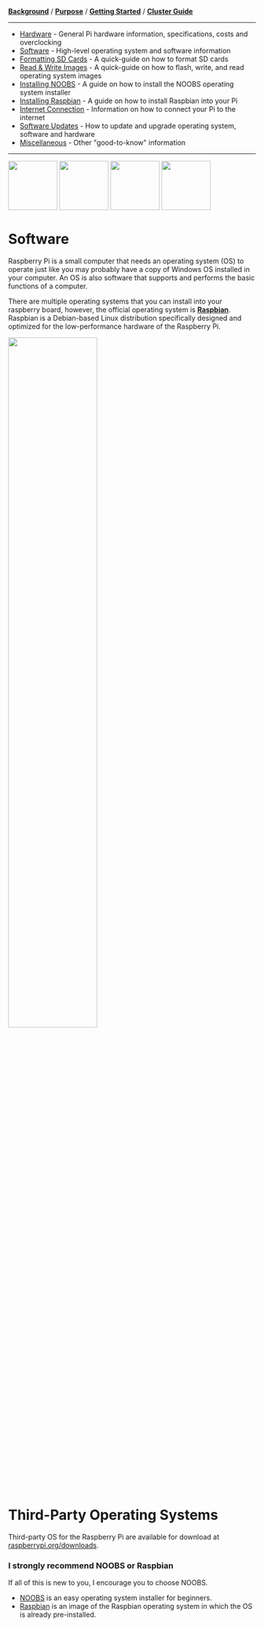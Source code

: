 [**Background**](Background.md) / [**Purpose**](Purpose.md) / [**Getting Started**](Getting_Started.md) / [**Cluster Guide**](Cluster_Guide.md)

---

* [Hardware](Hardware.md) - General Pi hardware information, specifications, costs and overclocking
* [Software](Software.md) - High-level operating system and software information
* [Formatting SD Cards](Formatting_SD_Cards.md) - A quick-guide on how to format SD cards
* [Read & Write Images](Read_Write_OS_Images.md) - A quick-guide on how to flash, write, and read operating system images
* [Installing NOOBS](Installing_NOOBS.md) - A guide on how to install the NOOBS operating system installer
* [Installing Raspbian](Installing_Raspbian.md) - A guide on how to install Raspbian into your Pi
* [Internet Connection](Internet_Connection.md) - Information on how to connect your Pi to the internet
* [Software Updates](Software_Updates.md) - How to update and upgrade operating system, software and hardware
* [Miscellaneous](Miscellaneous.md) - Other "good-to-know" information

---

<img src="https://cloud.githubusercontent.com/assets/10035308/22178091/cf7ebdf8-dfe2-11e6-9d19-f7bd06cc7751.png" width="100px" height="100px"/> <img src="https://image.flaticon.com/icons/svg/226/226772.svg" width="100px" height="100px"/> <img src="https://image.flaticon.com/icons/svg/888/888882.svg" width="100px" height="100px"/> <img src="https://image.flaticon.com/icons/svg/2/2235.svg" width="100px" height="100px"/>


# Software
Raspberry Pi is a small computer that needs an operating system (OS) to operate just like you may probably have a copy of Windows OS installed in your computer. An OS is also software that supports and performs the basic functions of a computer.

There are multiple operating systems that you can install into your raspberry board, however, the official operating system is [**Raspbian**](https://www.raspberrypi.org/downloads/raspbian/). Raspbian is a Debian-based Linux distribution specifically designed and optimized for the low-performance hardware of the Raspberry Pi.

<img src="https://www.raspberrypi.org/app/uploads/2016/09/origdesk.jpg" width="60%"/>


# Third-Party Operating Systems
Third-party OS for the Raspberry Pi are available for download at [raspberrypi.org/downloads](https://www.raspberrypi.org/downloads/).


### I strongly recommend NOOBS or Raspbian
If all of this is new to you, I encourage you to choose NOOBS.
- [NOOBS](https://www.raspberrypi.org/downloads/noobs/) is an easy operating system installer for beginners.
- [Raspbian](https://www.raspberrypi.org/downloads/raspbian/) is an image of the Raspbian operating system in which the OS is already pre-installed.
